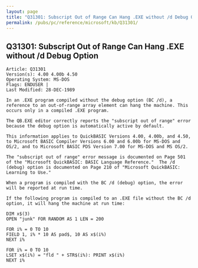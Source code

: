 ```yaml
---
layout: page
title: "Q31301: Subscript Out of Range Can Hang .EXE without /d Debug Option"
permalink: /pubs/pc/reference/microsoft/kb/Q31301/
---
```


## Q31301: Subscript Out of Range Can Hang .EXE without /d Debug Option

	Article: Q31301
	Version(s): 4.00 4.00b 4.50
	Operating System: MS-DOS
	Flags: ENDUSER |
	Last Modified: 28-DEC-1989
	
	In an .EXE program compiled without the debug option (BC /d), a
	reference to an out-of-range array element can hang the machine. This
	occurs only in a compiled .EXE program.
	
	The QB.EXE editor correctly reports the "subscript out of range" error
	because the debug option is automatically active by default.
	
	This information applies to QuickBASIC Versions 4.00, 4.00b, and 4.50,
	to Microsoft BASIC Compiler Versions 6.00 and 6.00b for MS-DOS and
	OS/2, and to Microsoft BASIC PDS Version 7.00 for MS-DOS and MS OS/2.
	
	The "subscript out of range" error message is documented on Page 501
	of the "Microsoft QuickBASIC: BASIC Language Reference."  The /d
	(debug) option is documented on Page 210 of "Microsoft QuickBASIC:
	Learning to Use."
	
	When a program is compiled with the BC /d (debug) option, the error
	will be reported at run time.
	
	If the following program is compiled to an .EXE file without the BC /d
	option, it will hang the machine at run time:
	
	DIM x$(3)
	OPEN "junk" FOR RANDOM AS 1 LEN = 200
	
	FOR i% = 0 TO 10
	FIELD 1, i% * 10 AS pad$, 10 AS x$(i%)
	NEXT i%
	
	FOR i% = 0 TO 10
	LSET x$(i%) = "fld " + STR$(i%): PRINT x$(i%)
	NEXT i%
